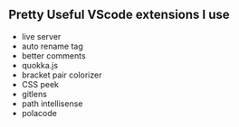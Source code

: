 ## Pretty Useful VScode extensions I use

- live server
- auto rename tag
- better comments
- quokka.js
- bracket pair colorizer
- CSS peek
- gitlens
- path intellisense
- polacode
